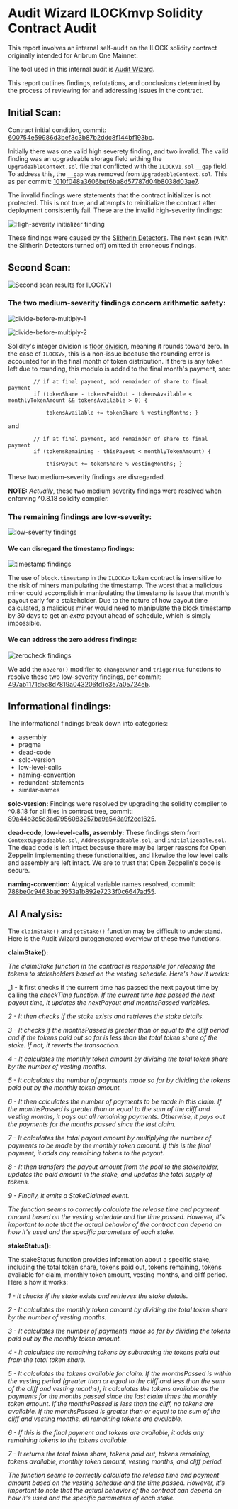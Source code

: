 # Audit Wizard ILOCKmvp Solidity Contract Audit

This report involves an internal self-audit on the ILOCK solidity contract originally intended for Aribrum One Mainnet.

The tool used in this internal audit is [Audit Wizard](https://www.auditwizard.io).

This report outlines findings, refutations, and conclusions determined by the process of reviewing for and addressing issues in the contract.

## Initial Scan:

Contract initial condition, commit: [600754e59986d3bef3c3b87b2ddc8f144bf193bc](https://github.com/interlock-network/interlock-smartcontracts/commit/600754e59986d3bef3c3b87b2ddc8f144bf193bc).

Initially there was one valid high severety finding, and two invalid. The valid finding was an upgradeable storage field withing the `UpgradeableContext.sol` file that conflicted with the `ILOCKV1.sol` `__gap` field. To address this, the `__gap` was removed from `UpgradeableContext.sol`. This as per commit: [1010f048a3606bef6ba8d57787d04b8038d03ae7](https://github.com/interlock-network/interlock-smartcontracts/commit/1010f048a3606bef6ba8d57787d04b8038d03ae7).

The invalid findings were statements that the contract initializer is not protected. This is not true, and attempts to reinitialize the contract after deployment consistently fail. These are the invalid high-severity findings:

![High-severity initializer finding](./assets/AW1.png)

These findings were caused by the [Slitherin Detectors](https://github.com/pessimistic-io/slitherin/). The next scan (with the Slitherin Detectors turned off) omitted th erroneous findings.

## Second Scan:

![Second scan results for ILOCKV1](./assets/AW2.png)

### The two medium-severity findings concern arithmetic safety:

![divide-before-multiply-1](./assets/AW3.png)

![divide-before-multiply-2](./assets/AW4.png)

Solidity's integer division is [floor division](https://docs.soliditylang.org/en/v0.8.21/types.html#division), meaning it rounds toward zero. In the case of `ILOCKVx`, this is a non-issue because the rounding error is accounted for in the final month of token distribution. If there is any token left due to rounding, this modulo is added to the final month's payment, see:

```solidity
        // if at final payment, add remainder of share to final payment
        if (tokenShare - tokensPaidOut - tokensAvailable < monthlyTokenAmount && tokensAvailable > 0) {
            
            tokensAvailable += tokenShare % vestingMonths; }
```
and
```solidity
        // if at final payment, add remainder of share to final payment
        if (tokensRemaining - thisPayout < monthlyTokenAmount) {
            
            thisPayout += tokenShare % vestingMonths; }
```
These two medium-severity findings are disregarded.

**NOTE:** _Actually_, these two medium severity findings were resolved when enforving ^0.8.18 solidity compiler.

### The remaining findings are low-severity:

![low-severity findings](./assets/AW5.png)

#### We can disregard the timestamp findings:

![timestamp findings](./assets/AW6.png)

The use of `block.timestamp` in the `ILOCKVx` token contract is insensitive to the risk of miners manipulating the timestamp. The worst that a malicious miner could accomplish in manipulating the timestamp is issue that month's payout early for a stakeholder. Due to the nature of how payout time calculated, a malicious miner would need to manipulate the block timestamp by 30 days to get an _extra_ payout ahead of schedule, which is simply impossible.

#### We can address the zero address findings:

![zerocheck findings](./assets/AW7.png)

We add the `noZero()` modifier to `changeOwner` and `triggerTGE` functions to resolve these two low-severity findings, per commit: [497ab1171d5c8d7819a043206fd1e3e7a05724eb](https://github.com/interlock-network/interlock-smartcontracts/commit/497ab1171d5c8d7819a043206fd1e3e7a05724eb).

## Informational findings:

The informational findings break down into categories:

- assembly
- pragma
- dead-code
- solc-version
- low-level-calls
- naming-convention
- redundant-statements
- similar-names

**solc-version:** Findings were resolved by upgrading the solidity compiler to ^0.8.18 for all files in contract tree, commit: [89a44b3c5e3ad7956083257ba9a543a9f2ec1625](https://github.com/interlock-network/interlock-smartcontracts/commit/89a44b3c5e3ad7956083257ba9a543a9f2ec1625).

**dead-code, low-level-calls, assembly:** These findings stem from `ContextUpgradeable.sol`, `AddressUpgradeable.sol`, and `initializeable.sol`. The dead code is left intact because there may be larger reasons for Open Zeppelin implementing these functionalities, and likewise the low level calls and assembly are left intact. We are to trust that Open Zeppelin's code is secure.

**naming-convention:** Atypical variable names resolved, commit: [788be0c9463bac3953a1b892e7233f0c6647ad55](https://github.com/interlock-network/interlock-smartcontracts/commit/788be0c9463bac3953a1b892e7233f0c6647ad55).

## AI Analysis:

The `claimStake()` and `getStake()` function may be difficult to understand. Here is the Audit Wizard autogenerated overview of these two functions.

**claimStake():**

_The claimStake function in the contract is responsible for releasing the tokens to stakeholders based on the vesting schedule. Here's how it works:_

_1 - It first checks if the current time has passed the next payout time by calling the _checkTime function. If the current time has passed the next payout time, it updates the nextPayout and monthsPassed variables._

_2 - It then checks if the stake exists and retrieves the stake details._

_3 - It checks if the monthsPassed is greater than or equal to the cliff period and if the tokens paid out so far is less than the total token share of the stake. If not, it reverts the transaction._

_4 - It calculates the monthly token amount by dividing the total token share by the number of vesting months._

_5 - It calculates the number of payments made so far by dividing the tokens paid out by the monthly token amount._

_6 - It then calculates the number of payments to be made in this claim. If the monthsPassed is greater than or equal to the sum of the cliff and vesting months, it pays out all remaining payments. Otherwise, it pays out the payments for the months passed since the last claim._

_7 - It calculates the total payout amount by multiplying the number of payments to be made by the monthly token amount. If this is the final payment, it adds any remaining tokens to the payout._

_8 - It then transfers the payout amount from the pool to the stakeholder, updates the paid amount in the stake, and updates the total supply of tokens._

_9 - Finally, it emits a StakeClaimed event._

_The function seems to correctly calculate the release time and payment amount based on the vesting schedule and the time passed. However, it's important to note that the actual behavior of the contract can depend on how it's used and the specific parameters of each stake._

**stakeStatus():**

The stakeStatus function provides information about a specific stake, including the total token share, tokens paid out, tokens remaining, tokens available for claim, monthly token amount, vesting months, and cliff period. Here's how it works:

_1 - It checks if the stake exists and retrieves the stake details._

_2 - It calculates the monthly token amount by dividing the total token share by the number of vesting months._

_3 - It calculates the number of payments made so far by dividing the tokens paid out by the monthly token amount._

_4 - It calculates the remaining tokens by subtracting the tokens paid out from the total token share._

_5 - It calculates the tokens available for claim. If the monthsPassed is within the vesting period (greater than or equal to the cliff and less than the sum of the cliff and vesting months), it calculates the tokens available as the payments for the months passed since the last claim times the monthly token amount. If the monthsPassed is less than the cliff, no tokens are available. If the monthsPassed is greater than or equal to the sum of the cliff and vesting months, all remaining tokens are available._

_6 - If this is the final payment and tokens are available, it adds any remaining tokens to the tokens available._

_7 - It returns the total token share, tokens paid out, tokens remaining, tokens available, monthly token amount, vesting months, and cliff period._

_The function seems to correctly calculate the release time and payment amount based on the vesting schedule and the time passed. However, it's important to note that the actual behavior of the contract can depend on how it's used and the specific parameters of each stake._
